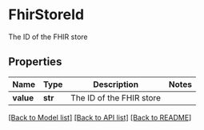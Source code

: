 # FhirStoreId

The ID of the FHIR store

## Properties
Name | Type | Description | Notes
------------ | ------------- | ------------- | -------------
**value** | **str** | The ID of the FHIR store | 

[[Back to Model list]](../README.md#documentation-for-models) [[Back to API list]](../README.md#documentation-for-api-endpoints) [[Back to README]](../README.md)


